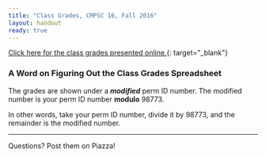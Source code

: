 ```yaml
---
title: "Class Grades, CMPSC 16, Fall 2016"
layout: handout
ready: true
---
```


[Click here for the class grades presented online.](http://cs.ucsb.edu/~zmatni/cs16/CS16Grades_Fa2016.htm){: target="_blank"}

<h3>A Word on Figuring Out the Class Grades Spreadsheet</h3>

The grades are shown under a <b><i>modified</i></b> perm ID number. The modified number is your perm ID number <b>modulo</b> 98773.


In other words, take your perm ID number, divide it by 98773, and the remainder is the modified number.

---

Questions? Post them on Piazza!
